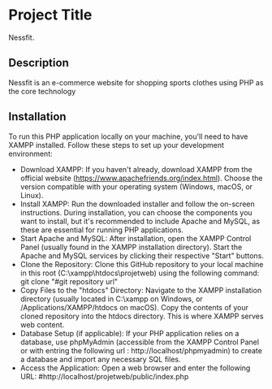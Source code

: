 # Project Title

Nessfit.
## Description

Nessfit is an e-commerce website for shopping sports clothes using PHP as the core technology

## Installation

To run this PHP application locally on your machine, you'll need to have XAMPP installed. Follow these steps to set up your development environment:

- Download XAMPP: If you haven't already, download XAMPP from the official website (https://www.apachefriends.org/index.html). Choose the version compatible with your operating system (Windows, macOS, or Linux).
- Install XAMPP: Run the downloaded installer and follow the on-screen instructions. During installation, you can choose the components you want to install, but it's recommended to include Apache and MySQL, as these are essential for running PHP applications.
- Start Apache and MySQL: After installation, open the XAMPP Control Panel (usually found in the XAMPP installation directory). Start the Apache and MySQL services by clicking their respective "Start" buttons.
- Clone the Repository: Clone this GitHub repository to your local machine in this root (C:\xampp\htdocs\projetweb\) using the following command: git clone "#git repository url"
- Copy Files to the "htdocs" Directory: Navigate to the XAMPP installation directory (usually located in C:\xampp on Windows, or /Applications/XAMPP/htdocs on macOS). Copy the contents of your cloned repository into the htdocs directory. This is where XAMPP serves web content.
- Database Setup (if applicable): If your PHP application relies on a database, use phpMyAdmin (accessible from the XAMPP Control Panel or with entring the following url : http://localhost/phpmyadmin) to create a database and import any necessary SQL files.
- Access the Application: Open a web browser and enter the following URL: #http://localhost/projetweb/public/index.php
